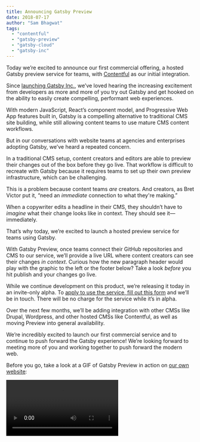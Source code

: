 ```yaml
---
title: Announcing Gatsby Preview
date: 2018-07-17
author: "Sam Bhagwat"
tags:
  - "contentful"
  - "gatsby-preview"
  - "gatsby-cloud"
  - "gatsby-inc"
---
```


Today we’re excited to announce our first commercial offering, a hosted Gatsby preview service for teams, with [Contentful](https://www.contentful.com/) as our initial integration.

Since [launching Gatsby Inc.](/blog/2018-05-24-launching-new-gatsby-company/), we’ve loved hearing the increasing excitement from developers as more and more of you try out Gatsby and get hooked on the ability to easily create compelling, performant web experiences.

With modern JavaScript, React’s component model, and Progressive Web App features built in, Gatsby is a compelling alternative to traditional CMS site building, while still allowing content teams to use mature CMS content workflows.

But in our conversations with website teams at agencies and enterprises adopting Gatsby, we’ve heard a repeated concern.

In a traditional CMS setup, content creators and editors are able to preview their changes out of the box before they go live. That workflow is difficult to recreate with Gatsby because it requires teams to set up their own preview infrastructure, which can be challenging.

This is a problem because content teams *are* creators. And creators, as Bret Victor put it, “need an *immediate* connection to what they're making.”

When a copywriter edits a headline in their CMS, they shouldn’t have to *imagine* what their change looks like in context. They should see it—immediately.

That’s why today, we’re excited to launch a hosted preview service for teams using Gatsby.

With Gatsby Preview, once teams connect their GitHub repositories and CMS to our service, we’ll provide a live URL where content creators can see their changes *in context*. Curious how the new paragraph header would play with the graphic to the left or the footer below? Take a look *before* you hit publish and your changes go live.

While we continue development on this product, we’re releasing it today in an invite-only alpha. To [apply to use the service, fill out this form](https://www.gatsbyjs.com/preview/) and we’ll be in touch. There will be no charge for the service while it’s in alpha.

Over the next few months, we’ll be adding integration with other CMSs like Drupal, Wordpress, and other hosted CMSs like Contentful, as well as moving Preview into general availability.

We’re incredibly excited to launch our first commercial service and to continue to push forward the Gatsby experience! We’re looking forward to meeting more of you and working together to push forward the modern web.

Before you go, take a look at a GIF of Gatsby Preview in action on [our own website](https://gatsbyjs.com):

<video controls="controls" autoplay="true" loop="true">
  <source type="video/mp4" src="./gatsby-contentful-preview.mp4" />
  <p>Your browser does not support the video element.</p>
</video>
